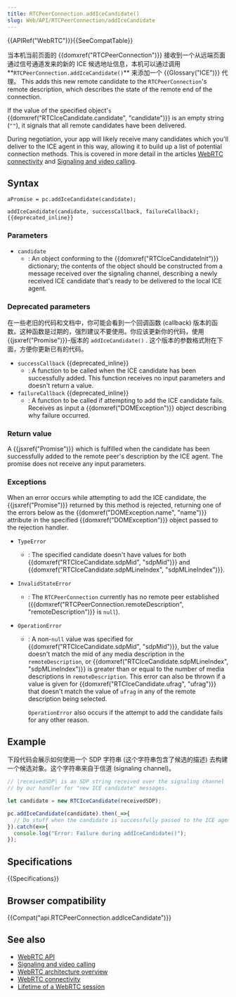 ```yaml
---
title: RTCPeerConnection.addIceCandidate()
slug: Web/API/RTCPeerConnection/addIceCandidate
---
```

{{APIRef("WebRTC")}}{{SeeCompatTable}}

当本机当前页面的 {{domxref("RTCPeerConnection")}} 接收到一个从远端页面通过信号通道发来的新的 ICE 候选地址信息，本机可以通过调用**`RTCPeerConnection.addIceCandidate()`** 来添加一个 {{Glossary("ICE")}} 代理。 This adds this new remote candidate to the `RTCPeerConnection`'s remote description, which describes the state of the remote end of the connection.

If the value of the specified object'`s` {{domxref("RTCIceCandidate.candidate", "candidate")}} is an empty string (`""`), it signals that all remote candidates have been delivered.

During negotiation, your app will likely receive many candidates which you'll deliver to the ICE agent in this way, allowing it to build up a list of potential connection methods. This is covered in more detail in the articles [WebRTC connectivity](/zh-CN/docs/Web/API/WebRTC_API/Connectivity) and [Signaling and video calling](/zh-CN/docs/Web/API/WebRTC_API/Signaling_and_video_calling).

## Syntax

```plain
aPromise = pc.addIceCandidate(candidate);

addIceCandidate(candidate, successCallback, failureCallback); {{deprecated_inline}}
```

### Parameters

- `candidate`
  - : An object conforming to the {{domxref("RTCIceCandidateInit")}} dictionary; the contents of the object should be constructed from a message received over the signaling channel, describing a newly received ICE candidate that's ready to be delivered to the local ICE agent.

### Deprecated parameters

在一些老旧的代码和文档中，你可能会看到一个回调函数 (callback) 版本的函数。这种函数是过期的，强烈建议不要使用。你应该更新你的代码，使用 {{jsxref("Promise")}}-版本的 `addIceCandidate()` . 这个版本的参数格式附在下面，方便你更新已有的代码。

- `successCallback` {{deprecated_inline}}
  - : A function to be called when the ICE candidate has been successfully added. This function receives no input parameters and doesn't return a value.
- `failureCallback` {{deprecated_inline}}
  - : A function to be called if attempting to add the ICE candidate fails. Receives as input a {{domxref("DOMException")}} object describing why failure occurred.

### Return value

A {{jsxref("Promise")}} which is fulfilled when the candidate has been successfully added to the remote peer's description by the ICE agent. The promise does not receive any input parameters.

### Exceptions

When an error occurs while attempting to add the ICE candidate, the {{jsxref("Promise")}} returned by this method is rejected, returning one of the errors below as the {{domxref("DOMException.name", "name")}} attribute in the specified {{domxref("DOMException")}} object passed to the rejection handler.

- `TypeError`
  - : The specified candidate doesn't have values for both {{domxref("RTCIceCandidate.sdpMid", "sdpMid")}} and {{domxref("RTCIceCandidate.sdpMLineIndex", "sdpMLineIndex")}}.
- `InvalidStateError`
  - : The `RTCPeerConnection` currently has no remote peer established ({{domxref("RTCPeerConnection.remoteDescription", "remoteDescription")}} is `null`).
- `OperationError`

  - : A non-`null` value was specified for {{domxref("RTCIceCandidate.sdpMid", "sdpMid")}}, but the value doesn't match the mid of any media description in the `remoteDescription`, or {{domxref("RTCIceCandidate.sdpMLineIndex", "sdpMLineIndex")}} is greater than or equal to the number of media descriptions in `remoteDescription`. This error can also be thrown if a value is given for {{domxref("RTCIceCandidate.ufrag", "ufrag")}} that doesn't match the value of `ufrag` in any of the remote description being selected.

    `OperationError` also occurs if the attempt to add the candidate fails for any other reason.

## Example

下段代码会展示如何使用一个 SDP 字符串 (这个字符串包含了候选的描述) 去构建一个候选对象。这个字符串来自于信道 (signaling channel)。

```js
// |receivedSDP| is an SDP string received over the signaling channel
// by our handler for "new ICE candidate" messages.

let candidate = new RTCIceCandidate(receivedSDP);

pc.addIceCandidate(candidate).then(_=>{
  // Do stuff when the candidate is successfully passed to the ICE agent
}).catch(e=>{
  console.log("Error: Failure during addIceCandidate()");
});
```

## Specifications

{{Specifications}}

## Browser compatibility

{{Compat("api.RTCPeerConnection.addIceCandidate")}}

## See also

- [WebRTC API](/zh-CN/docs/Web/API/WebRTC_API)
- [Signaling and video calling](/zh-CN/docs/Web/API/WebRTC_API/Signaling_and_video_calling)
- [WebRTC architecture overview](/zh-CN/docs/Web/API/WebRTC_API/Architecture)
- [WebRTC connectivity](/zh-CN/docs/Web/API/WebRTC_API/Connectivity)
- [Lifetime of a WebRTC session](/zh-CN/docs/Web/API/WebRTC_API/Session_lifetime)
